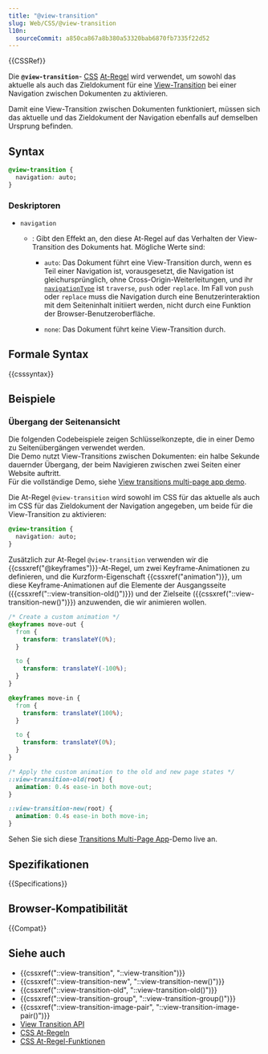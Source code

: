 ```yaml
---
title: "@view-transition"
slug: Web/CSS/@view-transition
l10n:
  sourceCommit: a850ca867a8b380a53320bab6870fb7335f22d52
---
```


{{CSSRef}}

Die **`@view-transition`**- [CSS](/de/docs/Web/CSS) [At-Regel](/de/docs/Web/CSS/CSS_syntax/At-rule) wird verwendet, um sowohl das aktuelle als auch das Zieldokument für eine [View-Transition](/de/docs/Web/API/View_Transition_API) bei einer Navigation zwischen Dokumenten zu aktivieren.

Damit eine View-Transition zwischen Dokumenten funktioniert, müssen sich das aktuelle und das Zieldokument der Navigation ebenfalls auf demselben Ursprung befinden.

## Syntax

```css
@view-transition {
  navigation: auto;
}
```

### Deskriptoren

- `navigation`

  - : Gibt den Effekt an, den diese At-Regel auf das Verhalten der View-Transition des Dokuments hat. Mögliche Werte sind:

    - `auto`: Das Dokument führt eine View-Transition durch, wenn es Teil einer Navigation ist, vorausgesetzt, die Navigation ist gleichursprünglich, ohne Cross-Origin-Weiterleitungen, und ihr [`navigationType`](/de/docs/Web/API/NavigateEvent/navigationType) ist `traverse`, `push` oder `replace`. Im Fall von `push` oder `replace` muss die Navigation durch eine Benutzerinteraktion mit dem Seiteninhalt initiiert werden, nicht durch eine Funktion der Browser-Benutzeroberfläche.

    - `none`: Das Dokument führt keine View-Transition durch.

## Formale Syntax

{{csssyntax}}

## Beispiele

### Übergang der Seitenansicht

Die folgenden Codebeispiele zeigen Schlüsselkonzepte, die in einer Demo zu Seitenübergängen verwendet werden.  
Die Demo nutzt View-Transitions zwischen Dokumenten: ein halbe Sekunde dauernder Übergang, der beim Navigieren zwischen zwei Seiten einer Website auftritt.  
Für die vollständige Demo, siehe [View transitions multi-page app demo](https://mdn.github.io/dom-examples/view-transitions/mpa/).

Die At-Regel `@view-transition` wird sowohl im CSS für das aktuelle als auch im CSS für das Zieldokument der Navigation angegeben, um beide für die View-Transition zu aktivieren:

```css
@view-transition {
  navigation: auto;
}
```

Zusätzlich zur At-Regel `@view-transition` verwenden wir die {{cssxref("@keyframes")}}-At-Regel, um zwei Keyframe-Animationen zu definieren, und die Kurzform-Eigenschaft {{cssxref("animation")}}, um diese Keyframe-Animationen auf die Elemente der Ausgangsseite ({{cssxref("::view-transition-old()")}}) und der Zielseite ({{cssxref("::view-transition-new()")}}) anzuwenden, die wir animieren wollen.

```css
/* Create a custom animation */
@keyframes move-out {
  from {
    transform: translateY(0%);
  }

  to {
    transform: translateY(-100%);
  }
}

@keyframes move-in {
  from {
    transform: translateY(100%);
  }

  to {
    transform: translateY(0%);
  }
}

/* Apply the custom animation to the old and new page states */
::view-transition-old(root) {
  animation: 0.4s ease-in both move-out;
}

::view-transition-new(root) {
  animation: 0.4s ease-in both move-in;
}
```

Sehen Sie sich diese [Transitions Multi-Page App](https://mdn.github.io/dom-examples/view-transitions/mpa/)-Demo live an.

## Spezifikationen

{{Specifications}}

## Browser-Kompatibilität

{{Compat}}

## Siehe auch

- {{cssxref("::view-transition", "::view-transition")}}
- {{cssxref("::view-transition-new", "::view-transition-new()")}}
- {{cssxref("::view-transition-old", "::view-transition-old()")}}
- {{cssxref("::view-transition-group", "::view-transition-group()")}}
- {{cssxref("::view-transition-image-pair", "::view-transition-image-pair()")}}
- [View Transition API](/de/docs/Web/API/View_Transition_API)
- [CSS At-Regeln](/de/docs/Web/CSS/CSS_syntax/At-rule)
- [CSS At-Regel-Funktionen](/de/docs/Web/CSS/At-rule-functions)
